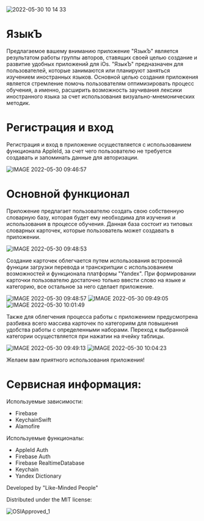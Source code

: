 ![2022-05-30 10 14 33](https://user-images.githubusercontent.com/79941275/170937631-ae1dd901-e373-47a4-9f4c-895265a16a36.jpg)
# ЯзыкЪ

Предлагаемое вашему вниманию приложение "ЯзыкЪ" является результатом работы группы авторов, ставящих своей целью создание и развитие удобных приложений для iOs.
"ЯзыкЪ" предназначен для пользователей, которые занимаются или планируют заняться изучением иностранных языков.
Основной целью создания приложения является стремление помочь пользователям оптимизировать процесс обучения, а именно, расширить возможность заучивания лексики иностранного языка за счет использования визуально-мнемонических методик.

# Регистрация и вход
Регистрация и вход в приложение осуществляется с использованием функционала AppleId, за счет чего пользователю не требуется создавать и запоминать данные для авторизации.

![IMAGE 2022-05-30 09:46:57](https://user-images.githubusercontent.com/79941275/170934192-2eaaa442-8b71-42bb-ad48-8a380f2e0c61.jpg)

# Основной функционал
Приложение предлагает пользователю создать свою собственную словарную базу, которая будет ему необходима для изучения и использования в процессе обучения.
Данная база состоит из типовых словарных карточек, которые пользователь может создавать в приложении.

![IMAGE 2022-05-30 09:48:53](https://user-images.githubusercontent.com/79941275/170934365-8fb1fe44-aebc-4d8a-bf28-e7cf4141e777.jpg)

Создание карточек облегчается путем использования встроенной функции загрузки перевода и транскрипции с использованием возможностей и функционала платформы "Yandex". При формировании карточки пользователю достаточно только ввести слово на языке и категорию, все остальное за него сделает приложение.

![IMAGE 2022-05-30 09:48:57](https://user-images.githubusercontent.com/79941275/170934956-989cbd23-5b42-470b-8c33-123c151e712d.jpg)
![IMAGE 2022-05-30 09:49:05](https://user-images.githubusercontent.com/79941275/170935185-6957a2d6-fd64-4200-84aa-dc312cb717af.jpg)
![IMAGE 2022-05-30 10:01:49](https://user-images.githubusercontent.com/79941275/170935437-a882d090-7324-493b-af18-7e03f3a98754.jpg)

Также для облегчения процесса работы с приложением предусмотрена разбивка всего массива карточек по категориям для повышения удобства работы с определенными наборами. Переход к выбранной категории осуществляется при нажатии на ячейку таблицы.

![IMAGE 2022-05-30 09:49:13](https://user-images.githubusercontent.com/79941275/170935602-83c92787-a041-4413-82a3-13fd8ea40784.jpg)
![IMAGE 2022-05-30 10:04:23](https://user-images.githubusercontent.com/79941275/170935837-74f6f070-3eab-4901-8d48-1ff9034730d4.jpg)

Желаем вам приятного использования приложения!

# Сервисная информация:
Используемые зависимости:
- Firebase
- KeychainSwift
- Alamofire

Используемые функционалы:
- AppleId Auth
- Firebase Auth
- Firebase RealtimeDatabase
- Keychain
- Yandex Dictionary

Developed by "Like-Minded People"

Distributed under the MIT license:

![OSIApproved_1](https://user-images.githubusercontent.com/79941275/170940288-8cc2c2ae-ad9f-4228-83eb-8b32de0239a3.png)
